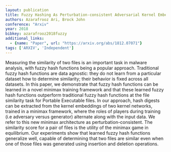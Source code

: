 ```yaml
---
layout: publication
title: Fuzzy Hashing As Perturbation-consistent Adversarial Kernel Embedding
authors: Azarafrooz Ari, Brock John
conference: "Arxiv"
year: 2018
bibkey: azarafrooz2018fuzzy
additional_links:
  - {name: "Paper", url: "https://arxiv.org/abs/1812.07071"}
tags: ['ARXIV', 'Independent']
---
```

Measuring the similarity of two files is an important task in malware analysis, with fuzzy hash functions being a popular approach. Traditional fuzzy hash functions are data agnostic: they do not learn from a particular dataset how to determine similarity; their behavior is fixed across all datasets. In this paper, we demonstrate that fuzzy hash functions can be learned in a novel minimax training framework and that these learned fuzzy hash functions outperform traditional fuzzy hash functions at the file similarity task for Portable Executable files. In our approach, hash digests can be extracted from the kernel embeddings of two kernel networks, trained in a minimax framework, where the roles of players during training (i.e adversary versus generator) alternate along with the input data. We refer to this new minimax architecture as perturbation-consistent. The similarity score for a pair of files is the utility of the minimax game in equilibrium. Our experiments show that learned fuzzy hash functions generalize well, capable of determining that two files are similar even when one of those files was generated using insertion and deletion operations.
